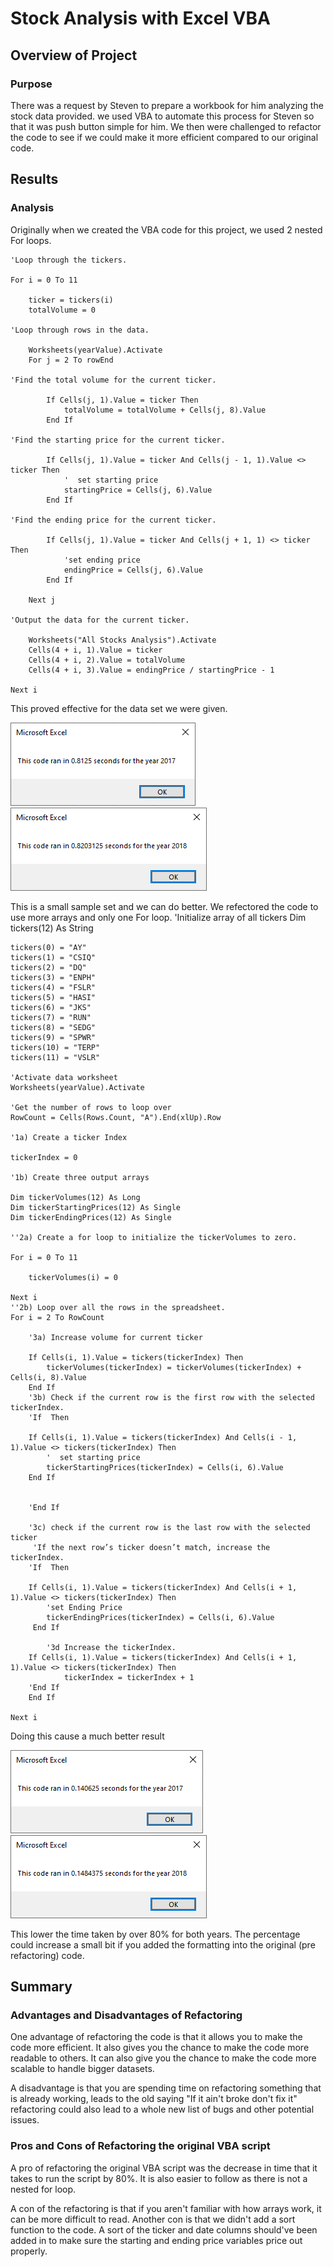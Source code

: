 # Stock Analysis with Excel VBA

## Overview of Project

### Purpose
There was a request by Steven to prepare a workbook for him analyzing the stock data provided. we used VBA to automate this process for Steven so that it was push button simple for him. We then were challenged to refactor the code to see if we could make it more efficient compared to our original code. 


## Results

### Analysis
Originally when we created the VBA code for this project, we used 2 nested For loops. 

    'Loop through the tickers.

    For i = 0 To 11
        
        ticker = tickers(i)
        totalVolume = 0
        
    'Loop through rows in the data.

        Worksheets(yearValue).Activate
        For j = 2 To rowEnd
        
    'Find the total volume for the current ticker.

            If Cells(j, 1).Value = ticker Then
                totalVolume = totalVolume + Cells(j, 8).Value
            End If
            
    'Find the starting price for the current ticker.

            If Cells(j, 1).Value = ticker And Cells(j - 1, 1).Value <> ticker Then
                '  set starting price
                startingPrice = Cells(j, 6).Value
            End If
            
    'Find the ending price for the current ticker.

            If Cells(j, 1).Value = ticker And Cells(j + 1, 1) <> ticker Then
                'set ending price
                endingPrice = Cells(j, 6).Value
            End If
        
        Next j

    'Output the data for the current ticker.
        
        Worksheets("All Stocks Analysis").Activate
        Cells(4 + i, 1).Value = ticker
        Cells(4 + i, 2).Value = totalVolume
        Cells(4 + i, 3).Value = endingPrice / startingPrice - 1
    
    Next i
    

This proved effective for the data set we were given.  

![2017](/resources/VBA_Challenge_2017_Before_Refactoring.png) 
![2018](/resources/VBA_Challenge_2018_Before_Refactoring.png)

This is a small sample set and we can do better. We refectored the code to use more arrays and only one For loop. 
    'Initialize array of all tickers
    Dim tickers(12) As String
    
    tickers(0) = "AY"
    tickers(1) = "CSIQ"
    tickers(2) = "DQ"
    tickers(3) = "ENPH"
    tickers(4) = "FSLR"
    tickers(5) = "HASI"
    tickers(6) = "JKS"
    tickers(7) = "RUN"
    tickers(8) = "SEDG"
    tickers(9) = "SPWR"
    tickers(10) = "TERP"
    tickers(11) = "VSLR"
    
    'Activate data worksheet
    Worksheets(yearValue).Activate
    
    'Get the number of rows to loop over
    RowCount = Cells(Rows.Count, "A").End(xlUp).Row
    
    '1a) Create a ticker Index
    
    tickerIndex = 0

    '1b) Create three output arrays
    
    Dim tickerVolumes(12) As Long
    Dim tickerStartingPrices(12) As Single
    Dim tickerEndingPrices(12) As Single
    
    ''2a) Create a for loop to initialize the tickerVolumes to zero.
    
    For i = 0 To 11
        
        tickerVolumes(i) = 0
       
    Next i
    ''2b) Loop over all the rows in the spreadsheet.
    For i = 2 To RowCount
        
        '3a) Increase volume for current ticker
        
        If Cells(i, 1).Value = tickers(tickerIndex) Then
            tickerVolumes(tickerIndex) = tickerVolumes(tickerIndex) + Cells(i, 8).Value
        End If
        '3b) Check if the current row is the first row with the selected tickerIndex.
        'If  Then
        
        If Cells(i, 1).Value = tickers(tickerIndex) And Cells(i - 1, 1).Value <> tickers(tickerIndex) Then
            '  set starting price
            tickerStartingPrices(tickerIndex) = Cells(i, 6).Value
        End If
            
            
        'End If
        
        '3c) check if the current row is the last row with the selected ticker
         'If the next row’s ticker doesn’t match, increase the tickerIndex.
        'If  Then
            
        If Cells(i, 1).Value = tickers(tickerIndex) And Cells(i + 1, 1).Value <> tickers(tickerIndex) Then
            'set Ending Price
            tickerEndingPrices(tickerIndex) = Cells(i, 6).Value
         End If

            '3d Increase the tickerIndex.
        If Cells(i, 1).Value = tickers(tickerIndex) And Cells(i + 1, 1).Value <> tickers(tickerIndex) Then
                tickerIndex = tickerIndex + 1
        'End If
        End If
        
    Next i

Doing this cause a much better result

![2017](/resources/VBA_Challenge_2017.png) 
![2018](/resources/VBA_Challenge_2018.png)

This lower the time taken by over 80% for both years. The percentage could increase a small bit if you added the formatting into the original (pre refactoring) code. 


## Summary

### Advantages and Disadvantages of Refactoring

One advantage of refactoring the code is that it allows you to make the code more efficient. It also gives you the chance to make the code more readable to others. It can also give you the chance to make the code more scalable to handle bigger datasets. 

A disadvantage is that you are spending time on refactoring something that is already working, leads to the old saying "If it ain't broke don't fix it" refactoring could also lead to a whole new list of bugs and other potential issues. 

### Pros and Cons of Refactoring the original VBA script

A pro of refactoring the original VBA script was the decrease in time that it takes to run the script by 80%. It is also easier to follow as there is not a nested for loop. 

A con of the refactoring is that if you aren't familiar with how arrays work, it can be more difficult to read. Another con is that we didn't add a sort function to the code. A sort of the ticker and date columns should've been added in to make sure the starting and ending price variables price out properly. 